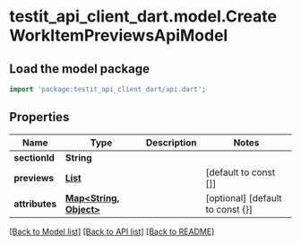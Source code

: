# testit_api_client_dart.model.CreateWorkItemPreviewsApiModel

## Load the model package
```dart
import 'package:testit_api_client_dart/api.dart';
```

## Properties
Name | Type | Description | Notes
------------ | ------------- | ------------- | -------------
**sectionId** | **String** |  | 
**previews** | [**List<WorkItemPreviewApiModel>**](WorkItemPreviewApiModel.md) |  | [default to const []]
**attributes** | [**Map<String, Object>**](Object.md) |  | [optional] [default to const {}]

[[Back to Model list]](../README.md#documentation-for-models) [[Back to API list]](../README.md#documentation-for-api-endpoints) [[Back to README]](../README.md)


